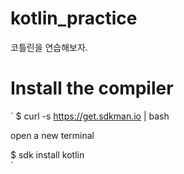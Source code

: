 # kotlin_practice

코틀린을 연습해보자.


# Install the compiler
`
$ curl -s https://get.sdkman.io | bash

open a new terminal

$ sdk install kotlin    
`
